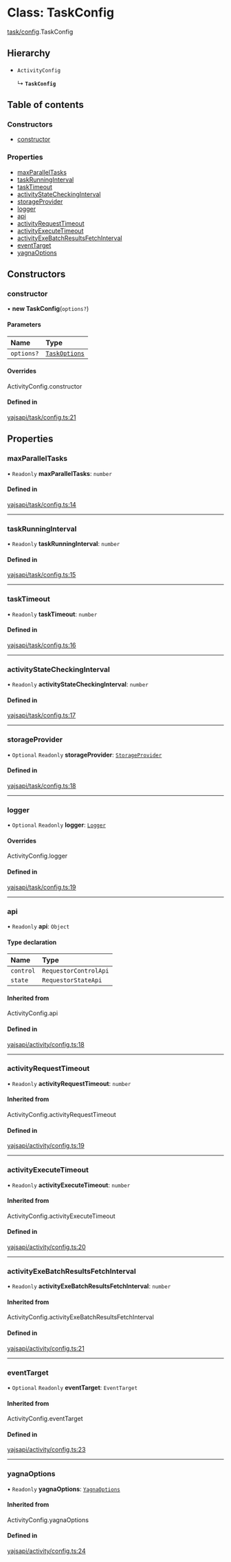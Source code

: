 # Class: TaskConfig

[task/config](../modules/task_config.md).TaskConfig

## Hierarchy

- `ActivityConfig`

  ↳ **`TaskConfig`**

## Table of contents

### Constructors

- [constructor](task_config.TaskConfig.md#constructor)

### Properties

- [maxParallelTasks](task_config.TaskConfig.md#maxparalleltasks)
- [taskRunningInterval](task_config.TaskConfig.md#taskrunninginterval)
- [taskTimeout](task_config.TaskConfig.md#tasktimeout)
- [activityStateCheckingInterval](task_config.TaskConfig.md#activitystatecheckinginterval)
- [storageProvider](task_config.TaskConfig.md#storageprovider)
- [logger](task_config.TaskConfig.md#logger)
- [api](task_config.TaskConfig.md#api)
- [activityRequestTimeout](task_config.TaskConfig.md#activityrequesttimeout)
- [activityExecuteTimeout](task_config.TaskConfig.md#activityexecutetimeout)
- [activityExeBatchResultsFetchInterval](task_config.TaskConfig.md#activityexebatchresultsfetchinterval)
- [eventTarget](task_config.TaskConfig.md#eventtarget)
- [yagnaOptions](task_config.TaskConfig.md#yagnaoptions)

## Constructors

### constructor

• **new TaskConfig**(`options?`)

#### Parameters

| Name | Type |
| :------ | :------ |
| `options?` | [`TaskOptions`](../interfaces/task_service.TaskOptions.md) |

#### Overrides

ActivityConfig.constructor

#### Defined in

[yajsapi/task/config.ts:21](https://github.com/golemfactory/yajsapi/blob/dec68b9/yajsapi/task/config.ts#L21)

## Properties

### maxParallelTasks

• `Readonly` **maxParallelTasks**: `number`

#### Defined in

[yajsapi/task/config.ts:14](https://github.com/golemfactory/yajsapi/blob/dec68b9/yajsapi/task/config.ts#L14)

___

### taskRunningInterval

• `Readonly` **taskRunningInterval**: `number`

#### Defined in

[yajsapi/task/config.ts:15](https://github.com/golemfactory/yajsapi/blob/dec68b9/yajsapi/task/config.ts#L15)

___

### taskTimeout

• `Readonly` **taskTimeout**: `number`

#### Defined in

[yajsapi/task/config.ts:16](https://github.com/golemfactory/yajsapi/blob/dec68b9/yajsapi/task/config.ts#L16)

___

### activityStateCheckingInterval

• `Readonly` **activityStateCheckingInterval**: `number`

#### Defined in

[yajsapi/task/config.ts:17](https://github.com/golemfactory/yajsapi/blob/dec68b9/yajsapi/task/config.ts#L17)

___

### storageProvider

• `Optional` `Readonly` **storageProvider**: [`StorageProvider`](../interfaces/storage_provider.StorageProvider.md)

#### Defined in

[yajsapi/task/config.ts:18](https://github.com/golemfactory/yajsapi/blob/dec68b9/yajsapi/task/config.ts#L18)

___

### logger

• `Optional` `Readonly` **logger**: [`Logger`](../interfaces/utils_logger.Logger.md)

#### Overrides

ActivityConfig.logger

#### Defined in

[yajsapi/task/config.ts:19](https://github.com/golemfactory/yajsapi/blob/dec68b9/yajsapi/task/config.ts#L19)

___

### api

• `Readonly` **api**: `Object`

#### Type declaration

| Name | Type |
| :------ | :------ |
| `control` | `RequestorControlApi` |
| `state` | `RequestorStateApi` |

#### Inherited from

ActivityConfig.api

#### Defined in

[yajsapi/activity/config.ts:18](https://github.com/golemfactory/yajsapi/blob/dec68b9/yajsapi/activity/config.ts#L18)

___

### activityRequestTimeout

• `Readonly` **activityRequestTimeout**: `number`

#### Inherited from

ActivityConfig.activityRequestTimeout

#### Defined in

[yajsapi/activity/config.ts:19](https://github.com/golemfactory/yajsapi/blob/dec68b9/yajsapi/activity/config.ts#L19)

___

### activityExecuteTimeout

• `Readonly` **activityExecuteTimeout**: `number`

#### Inherited from

ActivityConfig.activityExecuteTimeout

#### Defined in

[yajsapi/activity/config.ts:20](https://github.com/golemfactory/yajsapi/blob/dec68b9/yajsapi/activity/config.ts#L20)

___

### activityExeBatchResultsFetchInterval

• `Readonly` **activityExeBatchResultsFetchInterval**: `number`

#### Inherited from

ActivityConfig.activityExeBatchResultsFetchInterval

#### Defined in

[yajsapi/activity/config.ts:21](https://github.com/golemfactory/yajsapi/blob/dec68b9/yajsapi/activity/config.ts#L21)

___

### eventTarget

• `Optional` `Readonly` **eventTarget**: `EventTarget`

#### Inherited from

ActivityConfig.eventTarget

#### Defined in

[yajsapi/activity/config.ts:23](https://github.com/golemfactory/yajsapi/blob/dec68b9/yajsapi/activity/config.ts#L23)

___

### yagnaOptions

• `Readonly` **yagnaOptions**: [`YagnaOptions`](../modules/executor_executor.md#yagnaoptions)

#### Inherited from

ActivityConfig.yagnaOptions

#### Defined in

[yajsapi/activity/config.ts:24](https://github.com/golemfactory/yajsapi/blob/dec68b9/yajsapi/activity/config.ts#L24)
